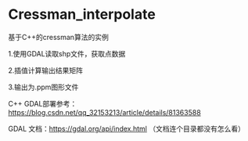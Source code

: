 # Cressman_interpolate

基于C++的cressman算法的实例

1.使用GDAL读取shp文件，获取点数据

2.插值计算输出结果矩阵

3.输出为.ppm图形文件

C++ GDAL部署参考：https://blog.csdn.net/qq_32153213/article/details/81363588

GDAL 文档：https://gdal.org/api/index.html （文档连个目录都没有怎么看）

